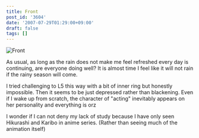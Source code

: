 ```yaml
---
title: Front
post_id: '3604'
date: '2007-07-29T01:29:00+09:00'
draft: false
tags: []
---
```


![Front](https://danmaq.com/image/misc/L2_s.jpg)

As usual, as long as the rain does not make me feel refreshed every day is continuing, are everyone doing well? It is almost time I feel like it will not rain if the rainy season will come.

I tried challenging to L5 this way with a bit of inner ring but honestly impossible. Then it seems to be just depressed rather than blackening. Even if I wake up from scratch, the character of "acting" inevitably appears on her personality and everything is orz

I wonder if I can not deny my lack of study because I have only seen Hikurashi and Karibo in anime series. (Rather than seeing much of the animation itself)